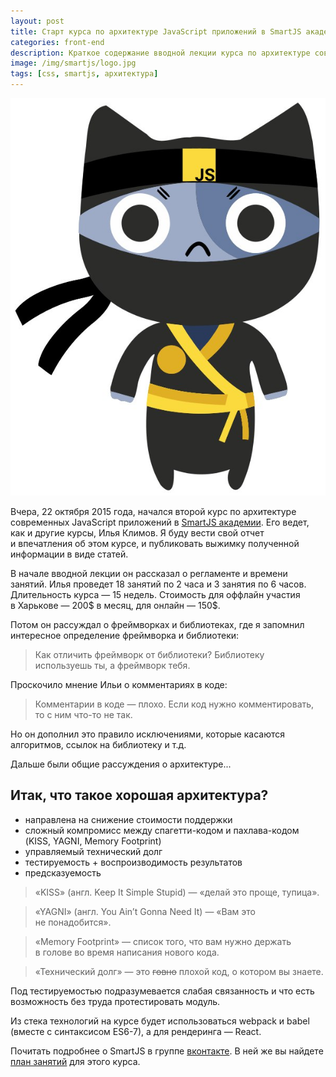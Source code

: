 ```yaml
---
layout: post
title: Старт курса по архитектуре JavaScript приложений в SmartJS академии
categories: front-end
description: Краткое содержание вводной лекции курса по архитектуре современных JavaScript приложений в SmartJS академии
image: /img/smartjs/logo.jpg
tags: [css, smartjs, архитектура]
---
```


![SmartJS — Архитектура JavaScript приложений](/img/smartjs/logo.jpg)

Вчера, 22 октября 2015 года, начался второй курс по архитектуре современных JavaScript приложений в [SmartJS академии](http://smartjs.academy). Его ведет, как и другие курсы, Илья Климов. Я буду вести свой отчет и впечатления об этом курсе, и публиковать выжимку полученной информации в виде статей.

<!-- more -->

В начале вводной лекции он рассказал о регламенте и времени занятий. Илья проведет 18 занятий по 2 часа и 3 занятия по 6 часов. Длительность курса — 15 недель. Стоимость для оффлайн участия в Харькове — 200$ в месяц, для онлайн — 150$.

Потом он рассуждал о фреймворках и библиотеках, где я запомнил интересное определение фреймворка и библиотеки:

> Как отличить фреймворк от библиотеки?
> Библиотеку используешь ты, а фреймворк тебя.

Проскочило мнение Ильи о комментариях в коде:

> Комментарии в коде — плохо. Если код нужно комментировать, то с ним что-то не так.

Но он дополнил это правило исключениями, которые касаются алгоритмов, ссылок на библиотеку и т.д.

Дальше были общие рассуждения о архитектуре...

## Итак, что такое хорошая архитектура?

* направлена на снижение стоимости поддержки
* сложный компромисс между спагетти-кодом и пахлава-кодом (KISS, YAGNI, Memory Footprint)
* управляемый технический долг
* тестируемость + воспроизводимость результатов
* предсказуемость


> «KISS» (англ. Keep It Simple Stupid) — «делай это проще, тупица».

> «YAGNI» (англ. You Ain’t Gonna Need It) — «Вам это не понадобится».

> «Memory Footprint» — список того, что вам нужно держать в голове во время написания нового кода.

> «Технический долг» — это <s>говно</s> плохой код, о котором вы знаете.

Под тестируемостью подразумевается слабая связанность и что есть возможность без труда протестировать модуль.

Из стека технологий на курсе будет использоваться webpack и babel (вместе с синтаксисом ES6-7), а для рендеринга — React.

Почитать подробнее о SmartJS в группе [вконтакте](#). В ней же вы найдете [план занятий](#) для этого курса.

